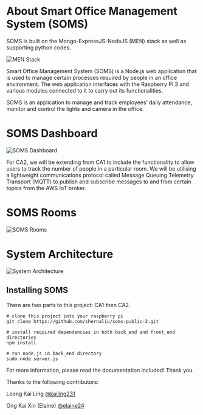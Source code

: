 # About Smart Office Management System (SOMS)

SOMS is built on the Mongo-ExpressJS-NodeJS (MEN) stack as well as supporting python codes.

![MEN Stack](http://res.cloudinary.com/shernaliu/image/upload/v1519070763/github-never-delete/men.jpg)

Smart Office Management System (SOMS) is a Node.js web application that is used to manage certain processes required by people in an office environment. The web application interfaces with the Raspberry Pi 3 and various modules connected to it to carry out its functionalities.

SOMS is an application to manage and track employees’ daily attendance, monitor and control the lights and camera in the office.

# SOMS Dashboard
![SOMS Dashboard](http://res.cloudinary.com/shernaliu/image/upload/v1519070527/github-never-delete/1-index.png)

For CA2, we will be extending from CA1 to include the functionality to allow users to track the number of people in a particular room. We will be utilising a lightweight communications protocol called Message Queuing Telemetry Transport (MQTT) to publish and subscribe messages to and from certain topics from the AWS IoT broker.

# SOMS Rooms
![SOMS Rooms](http://res.cloudinary.com/shernaliu/image/upload/v1519148078/github-never-delete/roomspage.png)

# System Architecture
![System Architecture](http://res.cloudinary.com/shernaliu/image/upload/v1519070363/github-never-delete/SYSTEM_ARCHITECTURE.png)

## Installing SOMS

There are two parts to this project: CA1 then CA2.

```
# clone this project into your raspberry pi
git clone https://github.com/shernaliu/soms-public-2.git

# install required dependencies in both back_end and front_end directories
npm install

# run node.js in back_end directory
sudo node server.js

```

For more information, please read the documentation included! Thank you.

Thanks to the following contributors:

Leong Kai Ling [@kailing231](https://github.com/kailing231)

Ong Kai Xin (Elaine) [@elaine24](https://github.com/elaine24)
